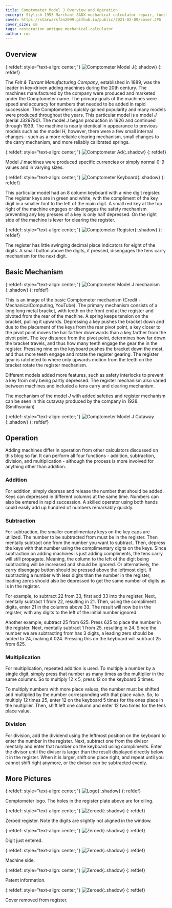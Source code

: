 ```yaml
---
title: Comptometer Model J Overview and Operation 
excerpt: Stylish 1953 Marchant 8ADX mechanical calculator repair, functions, cover removal, and basic operation.
cover: https://starwarsfan2099.github.io/public/2021-02-09/cover.JPG
cover_size: sm
tags: restoration antique mechanical-calculator
author: rms
---
```


## Overview 

{:refdef: style="text-align: center;"}
![Comptometer Model J](https://starwarsfan2099.github.io/public/2021-02-09/main.JPG){:.shadow}
{: refdef}

The *Felt & Tarrant Manufacturing Company*, established in 1889, was the leader in key-driven adding machines during the 20th century. The machines manufactured by the company were produced and marketed under the Comptometer name. The primary goals of the machines were speed and accuracy for numbers that needed to be added in rapid succession. The Comptometers quickly gained popularity and many models were produced throughout the years. This particular model is a model *J* (serial J329790). The model *J* began production in 1926 and continued through 1939. The machine is nearly identical in appearance to previous models such as the model *H*,  however, there were a few small internal changes - such as a more reliable clearing mechanism, small changes to the carry mechanism, and more reliably calibrated springs. 

{:refdef: style="text-align: center;"}
![Comptometer Ad](https://starwarsfan2099.github.io/public/2021-02-09/ad.JPG){:.shadow}
{: refdef}

Model *J* machines were produced specific currencies or simply normal 0-9 values and in varying sizes. 

{:refdef: style="text-align: center;"}
![Comptometer Keyboard](https://starwarsfan2099.github.io/public/2021-02-09/keyboard.JPG){:.shadow}
{: refdef}

This particular model had an 8 column keyboard with a nine digit register. The register keys are in green and white, with the compliment of the key digit in a smaller font to the left of the main digit. A small red key at the top right of the machine engages or disengages the safety mechanism preventing any key presses of a key is only half depressed. On the right side of the machine is lever for clearing the register.

{:refdef: style="text-align: center;"}
![Comptometer Register](https://starwarsfan2099.github.io/public/2021-02-09/register.JPG){:.shadow}
{: refdef}

The register has little swinging decimal place indicators for eight of the digits. A small button above the digits, if pressed, disengages the tens carry mechanism for the next digit.

## Basic Mechanism

{:refdef: style="text-align: center;"}
![Comptometer Model J mechanism](https://starwarsfan2099.github.io/public/2021-02-09/function.JPG){:.shadow}
{: refdef}

This is an image of the basic Comptometer mechanism (Credit - MechanicalComputing, YouTube). The primary mechanism consists of a long long metal bracket, with teeth on the front end at the register and pivoted from the rear of the machine. A spring keeps tension on the bracket, pulling it upwards. Depressing a key pushes the bracket down and due to the placement of the keys from the rear pivot point, a key closer to the pivot point moves the bar farther downwards than a key farther from the pivot point. The key distance from the pivot point, determines how far down the bracket travels, and thus how many teeth engage the gear the in the register. Pressing nine on the keyboard pushes the bracket down the most, and thus more teeth engage and rotate the register gearing. The register gear is ratcheted to where only upwards motion from the teeth on the bracket rotate the register mechanism. 

Different models added more features, such as safety interlocks to prevent a key from only being partly depressed. The register mechanism also varied between machines and included a tens carry and clearing mechanism. 

The mechanism of the model *J* with added safeties and register mechanism can be seen in this cutaway produced by the company in 1928. (Smithsonian)

{:refdef: style="text-align: center;"}
![Comptometer Model J Cutaway](https://starwarsfan2099.github.io/public/2021-02-09/cutaway.JPG){:.shadow}
{: refdef}

## Operation

Adding machines differ in operation from other calculators discussed on this blog so far. It can perform all four functions - addition, subtraction, division, and multiplication - although the process is more involved for anything other than addition. 

### Addition

 For addition, simply depress and release the number that should be added. Keys can depressed in different columns at the same time. Numbers can also be entered in rapid succession. A skilled operator using both hands could easily add up hundred of numbers remarkably quickly. 

### Subtraction

 For subtraction, the smaller complimentary keys on the key caps are utilized. The number to be subtracted from must be in the register. Then mentally subtract one from the number you want to subtract. Then, depress the keys with that number using the complimentary digits on the keys. Since subtraction on adding machines is just adding compliments, the tens carry will still propagate. Meaning, the column to the left of the digit being subtracting will be increased and should be ignored. Or alternatively, the carry disengage button should be pressed above the leftmost digit. If subtracting a number with less digits than the number in the register, leading zeros should also be depressed to get the same number of digits as is in the register.

 For example, to subtract 22 from 33, first add 33 into the register. Next, mentally subtract 1 from 22, resulting in 21. Then, using the compliment digits, enter 21 in the columns above 33. The result will now be in the register, with any digits to the left of the initial number ignored.

 Another example, subtract 25 from 625. Press 625 to place the number in the register. Next, mentally subtract 1 from 25, resulting in 24. Since the number we are subtracting from has 3 digits, a leading zero should be added to 24, making it 024. Pressing this on the keyboard will subtract 25 from 625. 

### Multiplication

 For multiplication, repeated addition is used. To multiply a number by a single digit, simply press that number as many times as the multiplier in the same columns. So to multiply 12 x 5, press 12 on the keyboard 5 times.

 To multiply numbers with more place values, the number must be shifted and multiplied by the number corresponding with that place value. So, to multiply 12 times 25, enter 12 on the keyboard 5 times for the ones place in the multiplier. Then, shift left one column and enter 12 two times for the tens place value. 

### Division

 For division, add the dividend using the leftmost position on the keyboard to enter the number in the register. Next, subtract one from the divisor mentally and enter that number on the keyboard using compliments. Enter the divisor until the divisor is larger than the result displayed directly below it in the register. When it is larger, shift one place right, and repeat until you cannot shift right anymore, or the divisor can be subtracted evenly. 

## More Pictures

{:refdef: style="text-align: center;"}
![Logo](https://starwarsfan2099.github.io/public/2021-02-09/logo.JPG){:.shadow}
{: refdef}

Comptometer logo. The holes in the register plate above are for oiling.

{:refdef: style="text-align: center;"}
![Zeroed](https://starwarsfan2099.github.io/public/2021-02-09/zeroed.JPG){:.shadow}
{: refdef}

Zeroed register. Note the digits are slightly not aligned in the window. 

{:refdef: style="text-align: center;"}
![Zeroed](https://starwarsfan2099.github.io/public/2021-02-09/entered.JPG){:.shadow}
{: refdef}

Digit just entered.

{:refdef: style="text-align: center;"}
![Zeroed](https://starwarsfan2099.github.io/public/2021-02-09/side.JPG){:.shadow}
{: refdef}

Machine side.

{:refdef: style="text-align: center;"}
![Zeroed](https://starwarsfan2099.github.io/public/2021-02-09/label.JPG){:.shadow}
{: refdef}

Patent information.

{:refdef: style="text-align: center;"}
![Zeroed](https://starwarsfan2099.github.io/public/2021-02-09/cover_removed.JPG){:.shadow}
{: refdef}

Cover removed from register.